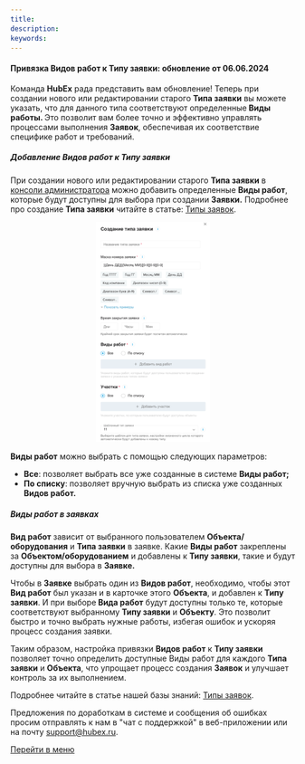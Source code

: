 ```yaml
---
title: 
description: 
keywords: 
---
```


#### Привязка Видов работ к Типу заявки: обновление от 06.06.2024
<html lang="ru">
<head>
    <meta charset="utf-8">
</head>
<body>
<p class="p1">Команда <strong>HubEx</strong> рада представить вам обновление! Теперь при создании нового или редактировании старого <strong>Типа заявки</strong> вы можете указать, что для данного типа соответствуют определенные<strong> Виды работы. </strong>Это позволит вам более точно и эффективно управлять процессами выполнения <strong>Заявок</strong>, обеспечивая их соответствие специфике работ и требований.</p>

<h5>Добавление Видов работ к Типу заявки</h5>
<p class="p1">При создании нового или редактировании старого <strong>Типа заявки</strong> в <a href="https://wiki.hubex.ru/docs/FAQ/RU/admin/HowToEnterTheAdmin.html"><span class="s1">консоли администратора</span></a> можно добавить определенные <strong>Виды работ</strong>, которые будут доступны для выбора при создании <strong>Заявки.</strong> Подробнее про создание <strong>Типа заявки</strong> читайте в статье: <a href="https://wiki.hubex.ru/docs/FAQ/RU/admin/TicketType.html">Типы заявок</a>.</p>

<div>
    <img style="margin: 0 auto; display: block; max-width: 40%;" src="/attachments/images/FAQ/ADMIN/TicketType/TicketType1.png" alt="TicketType"/>
</div>
<br />
<strong>Виды работ</strong> можно выбрать с помощью следующих параметров:
<ul class="ul1">
    <li class="li1"><strong>Все</strong>: позволяет выбрать все уже созданные в системе <strong>Виды работ;</strong></li>
    <li class="li1"><strong>По списку</strong>: позволяет вручную выбрать из списка уже созданных <strong>Видов работ.</strong></li>
</ul>

<h5>Виды работ в заявках</h5>
<p class="p1"><strong>Вид работ</strong> зависит от выбранного пользователем <strong>Объекта/оборудования</strong> и <strong>Типа заявки</strong> в заявке. Какие <strong>Виды работ</strong> закреплены за <strong>Объектом/оборудованием</strong> и добавлены к <strong>Типу заявки</strong>, такие и будут доступны для выбора в <strong>Заявке.</strong></p>
<p class="p1">Чтобы в <strong>Заявке</strong> выбрать один из <strong>Видов работ</strong>, необходимо, чтобы этот <strong>Вид работ</strong> был указан и в карточке этого <strong>Объекта</strong>, и добавлен к <strong>Типу заявки</strong>. И при выборе<strong> Вида работ</strong> будут доступны только те, которые соответствуют выбранному <strong>Типу заявки</strong> и <strong>Объекту</strong>. Это позволит быстро и точно выбрать нужные работы, избегая ошибок и ускоряя процесс создания заявки.</p>
<p class="p1">Таким образом, настройка привязки <strong>Видов работ</strong> к <strong>Типу заявки</strong> позволяет точно определить доступные Виды работ для каждого <strong>Типа заявки</strong> и <strong>Объекта</strong>, что упрощает процесс создания <strong>Заявок</strong> и улучшает контроль за их выполнением.</p>
<p>Подробнее читайте в статье нашей базы знаний: <a href="https://wiki.hubex.ru/docs/FAQ/RU/admin/TicketType.html" target="_blank">Типы заявок</a>.</p>
<p>Предложения по доработкам в системе и сообщения об ошибках просим отправлять к нам в "чат с поддержкой" в веб-приложении или на почту <a href="mailto:support@hubex.ru" target="_blank" rel="noopener">support@hubex.ru</a>.</p>

<p><a href="http://wiki.hubex.ru">Перейти в меню</a></p>
</body>
</html>
